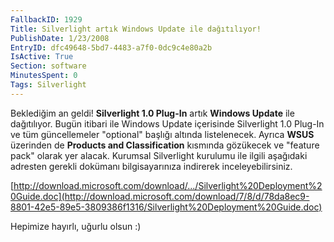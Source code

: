 ```yaml
---
FallbackID: 1929
Title: Silverlight artık Windows Update ile dağıtılıyor!
PublishDate: 1/23/2008
EntryID: dfc49648-5bd7-4483-a7f0-0dc9c4e80a2b
IsActive: True
Section: software
MinutesSpent: 0
Tags: Silverlight
---
```

Beklediğim an geldi! **Silverlight 1.0 Plug-In** artık **Windows
Update** ile dağıtılıyor. Bugün itibari ile Windows Update içerisinde
Silverlight 1.0 Plug-In ve tüm güncellemeler "optional" başlığı altında
listelenecek. Ayrıca **WSUS** üzerinden de **Products and
Classification** kısmında gözükecek ve "feature pack" olarak yer alacak.
Kurumsal Silverlight kurulumu ile ilgili aşağıdaki adresten gerekli
dokümanı bilgisayarınıza indirerek inceleyebilirsiniz.

[http://download.microsoft.com/download/.../Silverlight%20Deployment%20Guide.doc](http://download.microsoft.com/download/7/8/d/78da8ec9-8801-42e5-89e5-3809386f1316/Silverlight%20Deployment%20Guide.doc)

Hepimize hayırlı, uğurlu olsun :)


